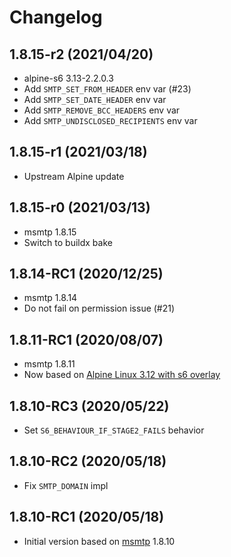 # Changelog

## 1.8.15-r2 (2021/04/20)

* alpine-s6 3.13-2.2.0.3
* Add `SMTP_SET_FROM_HEADER` env var (#23)
* Add `SMTP_SET_DATE_HEADER` env var
* Add `SMTP_REMOVE_BCC_HEADERS` env var
* Add `SMTP_UNDISCLOSED_RECIPIENTS` env var

## 1.8.15-r1 (2021/03/18)

* Upstream Alpine update

## 1.8.15-r0 (2021/03/13)

* msmtp 1.8.15
* Switch to buildx bake

## 1.8.14-RC1 (2020/12/25)

* msmtp 1.8.14
* Do not fail on permission issue (#21)

## 1.8.11-RC1 (2020/08/07)

* msmtp 1.8.11
* Now based on [Alpine Linux 3.12 with s6 overlay](https://github.com/crazy-max/docker-alpine-s6/)

## 1.8.10-RC3 (2020/05/22)

* Set `S6_BEHAVIOUR_IF_STAGE2_FAILS` behavior

## 1.8.10-RC2 (2020/05/18)

* Fix `SMTP_DOMAIN` impl

## 1.8.10-RC1 (2020/05/18)

* Initial version based on [msmtp](https://marlam.de/msmtp/) 1.8.10
